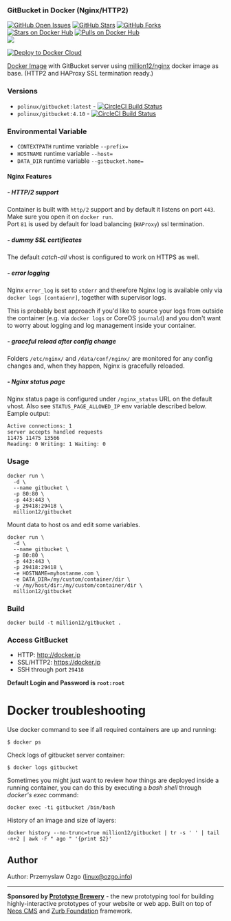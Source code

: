 ### GitBucket in Docker (Nginx/HTTP2)

[![GitHub Open Issues](https://img.shields.io/github/issues/million12/docker-gitbucket.svg)](https://github.com/million12/docker-gitbucket/issues)
[![GitHub Stars](https://img.shields.io/github/stars/million12/docker-gitbucket.svg)](https://github.com/million12/docker-gitbucket)
[![GitHub Forks](https://img.shields.io/github/forks/million12/docker-gitbucket.svg)](https://github.com/million12/docker-gitbucket)  
[![Stars on Docker Hub](https://img.shields.io/docker/stars/million12/gitbucket.svg)](https://hub.docker.com/r/million12/gitbucket)
[![Pulls on Docker Hub](https://img.shields.io/docker/pulls/million12/gitbucket.svg)](https://hub.docker.com/r/million12/gitbucket)  
[![](https://images.microbadger.com/badges/image/million12/gitbucket.svg)](http://microbadger.com/images/million12/gitbucket)

[![Deploy to Docker Cloud](https://files.cloud.docker.com/images/deploy-to-dockercloud.svg)](https://cloud.docker.com/stack/deploy/?repo=https://github.com/million12/docker-gitbucket/tree/master)

[Docker Image](https://registry.hub.docker.com/u/million12/gitbucket/) with GitBucket server using [million12/nginx](https://hub.docker.com/r/million12/nginx/) docker image as base. (HTTP2 and HAProxy SSL termination ready.)

### Versions

* `polinux/gitbucket:latest` - [![CircleCI Build Status](https://img.shields.io/circleci/project/million12/docker-gitbucket/master.svg)](https://circleci.com/gh/million12/docker-gitbucket)
* `polinux/gitbucket:4.10` - [![CircleCI Build Status](https://img.shields.io/circleci/project/million12/docker-gitbucket/4.10.svg)](https://circleci.com/gh/million12/docker-gitbucket)

### Environmental Variable

- `CONTEXTPATH` runtime variable `--prefix=`
- `HOSTNAME` runtime variable `--host=`
- `DATA_DIR` runtime variable `--gitbucket.home=`

#### Nginx Features

##### - HTTP/2 support
Container is built with `http/2` support and by default it listens on port `443`.  
Make sure you open it on `docker run`.  
Port `81` is used by default for load balancing (`HAProxy`) ssl termination.

##### - dummy SSL certificates
The default *catch-all* vhost is configured to work on HTTPS as well.

##### - error logging

Nginx `error_log` is set to `stderr` and therefore Nginx log is available only via `docker logs [contaienr]`, together with supervisor logs.

This is probably best approach if you'd like to source your logs from outside the container (e.g. via `docker logs` or CoreOS `journald`) and you don't want to worry about logging and log management inside your container.

##### - graceful reload after config change

Folders `/etc/nginx/` and `/data/conf/nginx/` are monitored for any config changes and, when they happen, Nginx is gracefully reloaded.

##### - Nginx status page

Nginx status page is configured under `/nginx_status` URL on the default vhost. Also see `STATUS_PAGE_ALLOWED_IP` env variable described below.
Eample output:  

	Active connections: 1
	server accepts handled requests
	11475 11475 13566
	Reading: 0 Writing: 1 Waiting: 0

### Usage

    docker run \
      -d \
      --name gitbucket \
      -p 80:80 \
      -p 443:443 \
      -p 29418:29418 \
      million12/gitbucket

Mount data to host os and edit some variables.

    docker run \
      -d \
      --name gitbucket \
      -p 80:80 \
      -p 443:443 \
      -p 29418:29418 \
      -e HOSTNAME=myhostanme.com \
      -e DATA_DIR=/my/custom/container/dir \
      -v /my/host/dir:/my/custom/container/dir \
      million12/gitbucket

### Build

    docker build -t million12/gitbucket .

### Access GitBucket

- HTTP: http://docker.ip
- SSL/HTTP2: https://docker.ip
- SSH through port `29418`

**Default Login and Password is `root:root`**

Docker troubleshooting
======================

Use docker command to see if all required containers are up and running:
```
$ docker ps
```

Check logs of gitbucket server container:
```
$ docker logs gitbucket
```

Sometimes you might just want to review how things are deployed inside a running
 container, you can do this by executing a _bash shell_ through _docker's
 exec_ command:
```
docker exec -ti gitbucket /bin/bash
```

History of an image and size of layers:
```
docker history --no-trunc=true million12/gitbucket | tr -s ' ' | tail -n+2 | awk -F " ago " '{print $2}'
```

## Author

Author: Przemyslaw Ozgo (<linux@ozgo.info>)

---

**Sponsored by [Prototype Brewery](http://prototypebrewery.io/)** - the new prototyping tool for building highly-interactive prototypes of your website or web app. Built on top of [Neos CMS](https://www.neos.io/) and [Zurb Foundation](http://foundation.zurb.com/) framework.
